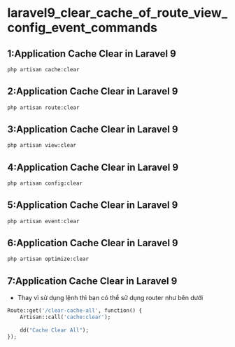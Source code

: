 # laravel9_clear_cache_of_route_view_config_event_commands
## 1:Application Cache Clear in Laravel 9
```Dockerfile
php artisan cache:clear
```
## 2:Application Cache Clear in Laravel 9
```Dockerfile
php artisan route:clear
```
## 3:Application Cache Clear in Laravel 9
```Dockerfile
php artisan view:clear
```
## 4:Application Cache Clear in Laravel 9
```Dockerfile
php artisan config:clear
```
## 5:Application Cache Clear in Laravel 9
```Dockerfile
php artisan event:clear
```
## 6:Application Cache Clear in Laravel 9
```Dockerfile
php artisan optimize:clear
```
## 7:Application Cache Clear in Laravel 9
- Thay vì sử dụng lệnh thì bạn có thể sử dụng router như bên dưới
```Dockerfile
Route::get('/clear-cache-all', function() {
    Artisan::call('cache:clear');
  
    dd("Cache Clear All");
});
```
